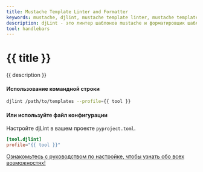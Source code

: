 ```yaml
---
title: Mustache Template Linter and Formatter
keywords: mustache, djlint, mustache template linter, mustache template formatter, format mustache templates
description: djLint - это линтер шаблонов mustache и форматировщик шаблонов mustache! Используйте преимущества профиля предварительной сборки при линтинге и форматировании ваших шаблонов с помощью djLint.
tool: handlebars
---
```


# {{ title }}

{{ description }}

#### Использование командной строки

```bash
djlint /path/to/templates --profile={{ tool }}
```

#### Или используйте файл конфигурации

Настройте djLint в вашем проекте `pyproject.toml`.

```toml
[tool.djlint]
profile="{{ tool }}"
```

<div class="box notification is-info is-light">
    <span class="icon is-large"><i class="fas fa-2x fa-arrow-circle-right"></i></span><div class="my-auto ml-3 is-inline-block"><a href="/ru/docs/configuration/">Ознакомьтесь с руководством по настройке, чтобы узнать обо всех возможностях!</a></div>
</div>